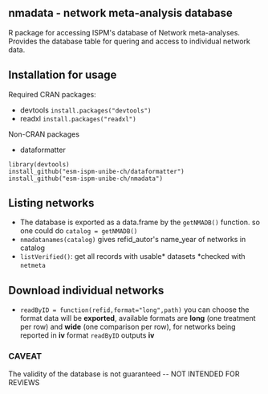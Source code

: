 ## nmadata - network meta-analysis database
R package for accessing ISPM's database of Network meta-analyses.
Provides the database table for quering and access to individual network data.

## Installation for usage
Required CRAN packages:
- devtools
```install.packages("devtools")```
- readxl
```install.packages("readxl")```

Non-CRAN packages 
- dataformatter
```
library(devtools)
install_github("esm-ispm-unibe-ch/dataformatter")
install_github("esm-ispm-unibe-ch/nmadata")
```

## Listing networks
- The database is exported as a data.frame by the ```getNMADB()``` function. so one could do ```catalog = getNMADB()```
- ```nmadatanames(catalog)``` gives refid_autor's name_year of networks in catalog
- ```listVerified()```: get all records with usable* datasets
*checked with ```netmeta```

## Download individual networks
- ```readByID = function(refid,format="long",path)```
you can choose the format data will be **exported**, available formats are **long** (one
treatment per row) and **wide** (one comparison per row), for networks being
reported in **iv** format ```readByID``` outputs **iv**

### CAVEAT
The validity of the database is not guaranteed -- NOT INTENDED FOR REVIEWS

